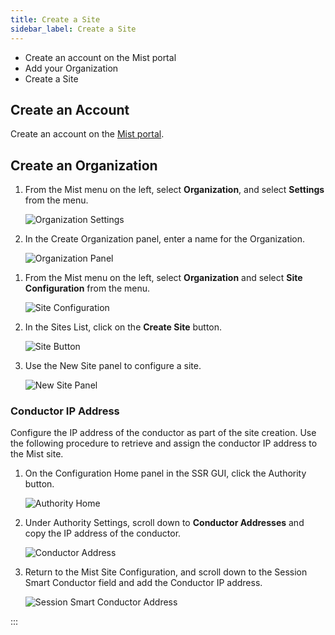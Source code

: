 ```yaml
---
title: Create a Site
sidebar_label: Create a Site
---
```


- Create an account on the Mist portal
- Add your Organization
- Create a Site

## Create an Account

Create an account on the [Mist portal](https://manage.mist.com/).

## Create an Organization

1. From the Mist menu on the left, select **Organization**, and select **Settings** from the menu.

    ![Organization Settings](/img/wan_org_settings.png)

2. In the Create Organization panel, enter a name for the Organization.

    ![Organization Panel](/img/wan_create_org.png)
<!-- markdown-link-check-disable
    For additional information about creating an Organization, please refer to the Mist [Organization Configuration documentation](https://www.mist.com/documentation/create-mist-org/).

## Create a Site

Create a unique site for each physical (or logical) location in the network. For example, the spoke and hub should be onboarded to different sites. Other devices from the Juniper stack such as Mist APs, Switches, SRX, etc., should be onboarded and assigned to the same site as the SSR when possible. This provides a clean topology view of all devices running within a site.

For detailed information about the fields used to create a site, please refer to the Mist [Site Configuration documenation](https://www.mist.com/documentation/mist-edge-getting-started-guide-2/#Create_a_Site_for_Campus_Branches).
markdown-link-check-enable --> 
1. From the Mist menu on the left, select **Organization** and select **Site Configuration** from the menu.

    ![Site Configuration](/img/wan_org_site_config.png)

2. In the Sites List, click on the **Create Site** button.

    ![Site Button](/img/wan_create_site_button.png)

3. Use the New Site panel to configure a site.

    ![New Site Panel](/img/wan_new_site.png)

### Conductor IP Address

Configure the IP address of the conductor as part of the site creation. Use the following procedure to retrieve and assign the conductor IP address to the Mist site. 

1.  On the Configuration Home panel in the SSR GUI, click the Authority button. 

    ![Authority Home](/img/wanas_conductor_ip1.png)

2. Under Authority Settings, scroll down to **Conductor Addresses** and copy the IP address of the conductor.

    ![Conductor Address](/img/wanas_conductor_ip.png)

3. Return to the Mist Site Configuration, and scroll down to the Session Smart Conductor field and add the Conductor IP address.

    ![Session Smart Conductor Address](/img/wanas_conductor_ip_mist.png)


:::



